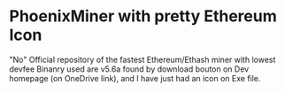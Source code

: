 # PhoenixMiner with pretty Ethereum Icon
"No" Official repository of the fastest Ethereum/Ethash miner with lowest devfee
Binanry used are v5.6a found by download bouton on Dev homepage (on OneDrive link),
and I have just had an icon on Exe file.
